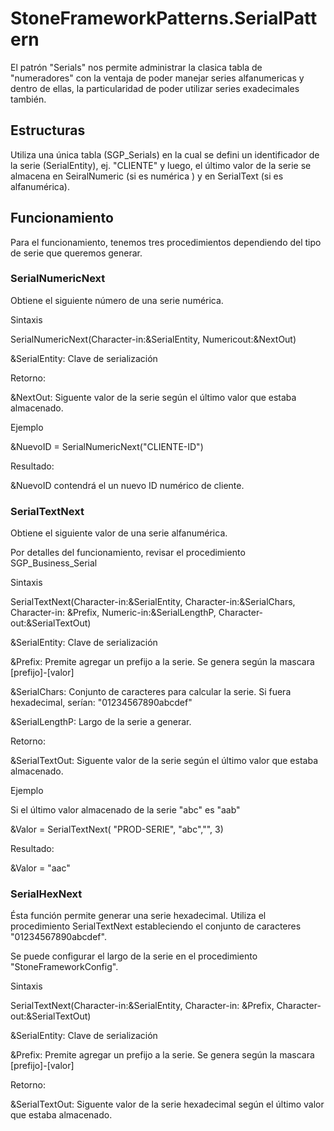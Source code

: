 # StoneFrameworkPatterns.SerialPattern
El patrón "Serials" nos permite administrar la clasica tabla de "numeradores" con la ventaja de poder manejar series alfanumericas y dentro de ellas, la particularidad de poder utilizar series exadecimales también.

## Estructuras
Utiliza una única tabla (SGP_Serials) en la cual se defini un identificador de la serie (SerialEntity), ej. "CLIENTE" y luego, el último valor de la serie se almacena en SeiralNumeric (si es numérica ) y en SerialText (si es alfanumérica).

## Funcionamiento
Para el funcionamiento, tenemos tres procedimientos dependiendo del tipo de serie que queremos generar.

### SerialNumericNext

Obtiene el siguiente número de una serie numérica.

Sintaxis

SerialNumericNext(Character-in:&SerialEntity, Numericout:&NextOut)

&SerialEntity: Clave de serialización

Retorno:

&NextOut: Siguente valor de la serie según el último valor que estaba almacenado.

Ejemplo

&NuevoID = SerialNumericNext("CLIENTE-ID")

Resultado:

&NuevoID contendrá el un nuevo ID numérico de cliente.

### SerialTextNext

Obtiene el siguiente valor de una serie alfanumérica.

Por detalles del funcionamiento, revisar el procedimiento SGP_Business_Serial

Sintaxis

SerialTextNext(Character-in:&SerialEntity, Character-in:&SerialChars, Character-in: &Prefix, Numeric-in:&SerialLengthP, Character-out:&SerialTextOut)

&SerialEntity: Clave de serialización

&Prefix: Premite agregar un prefijo a la serie. Se genera según la mascara [prefijo]-[valor]

&SerialChars: Conjunto de caracteres para calcular la serie. Si fuera hexadecimal, serían: "01234567890abcdef"

&SerialLengthP: Largo de la serie a generar.

Retorno:

&SerialTextOut: Siguente valor de la serie según el último valor que estaba almacenado.

Ejemplo

Si el último valor almacenado de la serie "abc" es "aab"

&Valor = SerialTextNext( "PROD-SERIE", "abc","", 3)

Resultado:

&Valor = "aac"

### SerialHexNext

Ésta función permite generar una serie hexadecimal. Utiliza el procedimiento SerialTextNext estableciendo el conjunto de caracteres "01234567890abcdef".

Se puede configurar el largo de la serie en el procedimiento "StoneFrameworkConfig".

Sintaxis

SerialTextNext(Character-in:&SerialEntity, Character-in: &Prefix, Character-out:&SerialTextOut)

&SerialEntity: Clave de serialización

&Prefix: Premite agregar un prefijo a la serie. Se genera según la mascara [prefijo]-[valor]

Retorno:

&SerialTextOut: Siguente valor de la serie hexadecimal según el último valor que estaba almacenado.